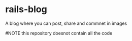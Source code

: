 # rails-blog
A blog where you can post, share and commnet in images

#NOTE
this repository doesnot contain all the code

